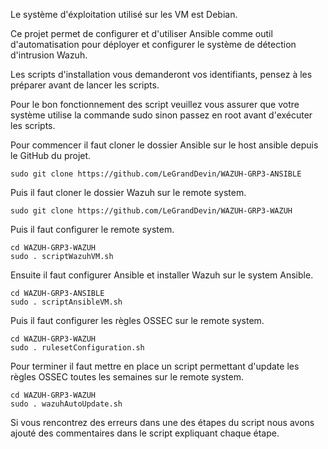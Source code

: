 Le système d'éxploitation utilisé sur les VM est Debian.

Ce projet permet de configurer et d'utiliser Ansible comme outil d'automatisation pour déployer et configurer le système de détection d'intrusion Wazuh.

Les scripts d'installation vous demanderont vos identifiants, pensez à les préparer avant de lancer les scripts.

Pour le bon fonctionnement des script veuillez vous assurer que votre système utilise la commande sudo sinon passez en root avant d'exécuter les scripts.

Pour commencer il faut cloner le dossier Ansible sur le host ansible depuis le GitHub du projet.
```
sudo git clone https://github.com/LeGrandDevin/WAZUH-GRP3-ANSIBLE
```
Puis il faut cloner le dossier Wazuh sur le remote system.
```
sudo git clone https://github.com/LeGrandDevin/WAZUH-GRP3-WAZUH
```

Puis il faut configurer le remote system.

```
cd WAZUH-GRP3-WAZUH
sudo . scriptWazuhVM.sh
```

Ensuite il faut configurer Ansible et installer Wazuh sur le system Ansible.

```
cd WAZUH-GRP3-ANSIBLE
sudo . scriptAnsibleVM.sh
```

Puis il faut configurer les règles OSSEC sur le remote system.

```
cd WAZUH-GRP3-WAZUH
sudo . rulesetConfiguration.sh
```

Pour terminer il faut mettre en place un script permettant d'update les règles OSSEC toutes les semaines sur le remote system.

```
cd WAZUH-GRP3-WAZUH
sudo . wazuhAutoUpdate.sh
```

Si vous rencontrez des erreurs dans une des étapes du script nous avons ajouté des commentaires dans le script expliquant chaque étape.
